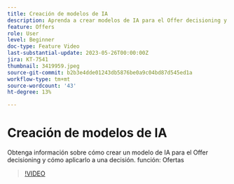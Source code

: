```yaml
---
title: Creación de modelos de IA
description: Aprenda a crear modelos de IA para el Offer decisioning y a aplicarlos a una decisión.
feature: Offers
role: User
level: Beginner
doc-type: Feature Video
last-substantial-update: 2023-05-26T00:00:00Z
jira: KT-7541
thumbnail: 3419959.jpeg
source-git-commit: b2b3e4dde01243db5876be0a9c04bd87d545ed1a
workflow-type: tm+mt
source-wordcount: '43'
ht-degree: 13%

---
```



# Creación de modelos de IA

Obtenga información sobre cómo crear un modelo de IA para el Offer decisioning y cómo aplicarlo a una decisión.
función: Ofertas

>[!VIDEO](https://video.tv.adobe.com/v/3419959/?learn=on)
